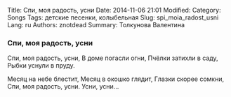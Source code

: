 Title: Спи, моя радость, усни
Date: 2014-11-06 21:01
Modified: 
Category: Songs
Tags: детские песенки, колыбельная
Slug: spi_moia_radost_usni
Lang: ru
Authors: znotdead
Summary: Толкунова Валентина

### Спи, моя радость, усни

Спи, моя радость, усни,
В доме погасли огни,
Пчёлки затихли в саду,
Рыбки уснули в пруду.

Месяц на небе блестит,
Месяц в окошко глядит,
Глазки скорее сомкни,
Спи, моя радость, усни.
Усни, усни...
